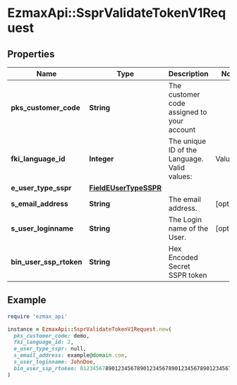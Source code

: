 # EzmaxApi::SsprValidateTokenV1Request

## Properties

| Name | Type | Description | Notes |
| ---- | ---- | ----------- | ----- |
| **pks_customer_code** | **String** | The customer code assigned to your account |  |
| **fki_language_id** | **Integer** | The unique ID of the Language.  Valid values:  |Value|Description| |-|-| |1|French| |2|English| |  |
| **e_user_type_sspr** | [**FieldEUserTypeSSPR**](FieldEUserTypeSSPR.md) |  |  |
| **s_email_address** | **String** | The email address. | [optional] |
| **s_user_loginname** | **String** | The Login name of the User. | [optional] |
| **bin_user_ssp_rtoken** | **String** | Hex Encoded Secret SSPR token |  |

## Example

```ruby
require 'ezmax_api'

instance = EzmaxApi::SsprValidateTokenV1Request.new(
  pks_customer_code: demo,
  fki_language_id: 2,
  e_user_type_sspr: null,
  s_email_address: example@domain.com,
  s_user_loginname: JohnDoe,
  bin_user_ssp_rtoken: 012345678901234567890123456789012345678901234567890123456789abcd
)
```

